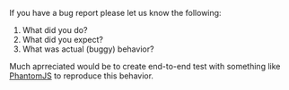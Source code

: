 
If you have a bug report please let us know the following:

  1. What did you do?
  2. What did you expect?
  3. What was actual (buggy) behavior?
  
Much aprreciated would be to create end-to-end test with something like [PhantomJS](http://phantomjs.org/) to reproduce this behavior.  
 
